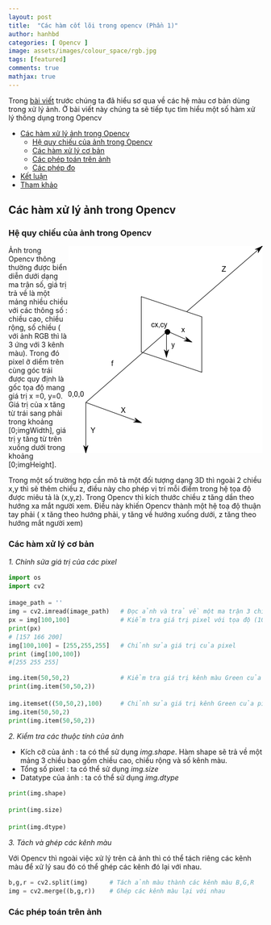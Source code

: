 ```yaml
---
layout: post
title:  "Các hàm cốt lõi trong opencv (Phần 1)"
author: hanhbd
categories: [ Opencv ]
image: assets/images/colour_space/rgb.jpg
tags: [featured]
comments: true
mathjax: true
---
```


Trong [bài viết](https://buiduchanh.github.io/Colour-space/) trước chúng ta đã hiểu sơ qua về các hệ màu cơ bản dùng trong xử lý ảnh. Ở bài viết này chúng ta sẽ tiếp tục tìm hiểu một số hàm xử lý thông dụng trong Opencv

* [Các hàm xử lý ảnh trong Opencv](#coreoperation) 
    * [Hệ quy chiếu của ảnh trong Opencv](#system_operation)
    * [Các hàm xử lý cơ bản](#basicoperation)  
    * [Các phép toán trên ảnh](#math)    
    * [Các phép đo](#caculation)
* [Kết luận](#summary)
* [Tham khảo](#refer)

<a name="coreoperation"></a>
## Các hàm xử lý ảnh trong Opencv
<a name="system_operation"></a>
### Hệ quy chiếu của ảnh trong Opencv

<img align="right" src="../assets/images/Core-operation/reference_system.png">

Ảnh trong Opencv thông thường được biển diễn dưới dạng ma trận số, giá trị trả về là một mảng nhiều chiều với các thông số : chiều cao, chiều rộng, số chiều ( với ảnh RGB thì là 3 ứng với 3 kênh màu). Trong đó pixel ở diểm trên cùng góc trái được quy định là gốc tọa độ mang giá trị x =0, y=0. Giá trị của x tăng từ trái sang phải trong khoảng [0;imgWidth], giá trị y tăng từ trên xuống dưới trong khoảng [0;imgHeight]. 

Trong một số trường hợp cần mô tả một đối tượng dạng 3D thì ngoài 2 chiều x,y thì sẽ thêm chiều z, điều này cho phép vị trí mỗi điểm trong hệ tọa độ được miêu tả là (x,y,z). Trong Opencv thì kích thước chiều z tăng dần theo hướng xa mắt người xem. Điều này khiến Opencv thành một hệ toạ độ thuận tay phải ( x tăng theo hướng phải, y tăng về hướng xuống dưới, z tăng theo hướng mắt người xem)  

<a name="basicoperation"></a>
### Các hàm xử lý cơ bản

*1. Chỉnh sửa giá trị của các pixel*

```python
import os
import cv2

image_path = ''
img = cv2.imread(image_path)   # Đọc ảnh và trả về một ma trận 3 chiều ứng với các kênh màu B,G,R
px = img[100,100]              # Kiểm tra giá trị pixel với tọa độ (100,100)
print(px)                      
# [157 166 200]
img[100,100] = [255,255,255]   # Chỉnh sửa giá trị của pixel
print (img[100,100])
#[255 255 255]
```

```python
img.item(50,50,2)              # Kiểm tra giá trị kênh màu Green của pixel tại tọa độ (50,50)
print(img.item(50,50,2))

img.itemset((50,50,2),100)     # Chỉnh sửa giá trị kênh Green của pixel
img.item(50,50,2)
print(img.item(50,50,2))

```
*2. Kiểm tra các thuộc tính của ảnh*

- Kích cỡ của ảnh : ta có thể sử dụng *img.shape*. Hàm shape sẽ trả về một mảng 3 chiều bao gồm chiều cao, chiều rộng và số kênh màu.  
- Tổng số pixel : ta có thể sử dụng *img.size*  
- Datatype của ảnh : ta có thể sử dụng *img.dtype*  

```python
print(img.shape)

print(img.size)

print(img.dtype)

```

*3. Tách và ghép các kênh màu*

Với Opencv thì ngoài việc xử lý trên cả ảnh thì có thể tách riêng các kênh màu để xử lý sau đó có thể ghép các kênh đó lại với nhau. 

```python
b,g,r = cv2.split(img)      # Tách ảnh màu thành các kênh màu B,G,R
img = cv2.merge((b,g,r))    # Ghép các kênh màu lại với nhau 
```
<a name="math"></a>
### Các phép toán trên ảnh


